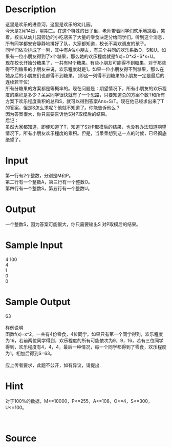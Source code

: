
# Description

<div class="content"><div>这里是欢乐的进香河，这里是欢乐的幼儿园。 </div>
<div>今天是2月14日，星期二。在这个特殊的日子里，老师带着同学们欢乐地跳着，笑着。校长从幼儿园旁边的小吃店买了大量的零食决定分给同学们。听到这个消息，所有同学都安安静静地排好了队，大家都知道，校长不喜欢调皮的孩子。 </div>
<div>同学们依次排成了一列，其中有A位小朋友，有三个共同的欢乐系数O，S和U。如果有一位小朋友得到了x个糖果，那么她的欢乐程度就是f(x)=O*x2+S*x+U。 </div>
<div>现在校长开始分糖果了，一共有M个糖果。有些小朋友可能得不到糖果，对于那些得不到糖果的小朋友来说，欢乐程度就是1。如果一位小朋友得不到糖果，那么在她身后的小朋友们也都得不到糖果。（即这一列得不到糖果的小朋友一定是最后的连续若干位） </div>
<div>所有分糖果的方案都是等概率的。现在问题是：期望情况下，所有小朋友的欢乐程度的乘积是多少？呆呆同学很快就有了一个思路，只要知道总的方案个数T和所有方案下欢乐程度乘积的总和S，就可以得到答案Ans=S/T。现在他已经求出来了T的答案，但是S怎么求呢？他就不知道了。你能告诉他么？ </div>
<div>因为答案很大，你只需要告诉他S对P取模后的结果。 </div>
<div></div>
<div>后记： </div>
<div>虽然大家都知道，即便知道了T，知道了S对P取模后的结果，也没有办法知道期望情况下，所有小朋友欢乐程度的乘积。但是，当呆呆想到这一点的时候，已经彻底绝望了。 </div>
<div></div>
<p></p></div>

# Input

<div class="content"><div>第一行有2个整数，分别是M和P。 </div>
<div>第二行有一个整数A，第三行有一个整数O。 </div>
<div>第四行有一个整数S，第五行有一个整数U。 </div>
<div></div>
<p></p></div>

# Output

<div class="content"><div>一个整数S，因为答案可能很大，你只需要输出S 对P取模后的结果。 </div>
<div></div>
<p></p></div>

# Sample Input

<div class="content"><span class="sampledata">4 100 <br/>
4 <br/>
1 <br/>
0 <br/>
0 </span></div>

# Sample Output

<div class="content"><span class="sampledata">63 <br/>
<br/>
样例说明 <br/>
函数f(x)=x^2。一共有4份零食，4位同学。如果只有第一个同学得到，欢乐程度为16，若前两位同学得到，欢乐程度的所有可能依次为9，9，16，若有三位同学得到，欢乐程度有4，4，4，最后一种情况，每一个同学都得到了零食，欢乐程度为1。相加后得到S=63。 <br/>
<br/>
应上传者要求，此题不公开，如有异议，请提出.</span></div>

# Hint

<div class="content"><p></p><p>对于100%的数据，M&lt;=10000，P&lt;=255，A&lt;=108，O&lt;=4，S&lt;=300，U&lt;=100。 </p><br/>
<p></p><p></p></div>

# Source

<div class="content"><p><a href="problemset.php?search="></a></p></div>

